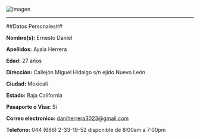 

![Imagen](http://s2.subirimagenes.com/privadas/previo/thump_2394701fotocvu.png)

***
##Datos Personales##

**Nombre(s):** Ernesto Daniel


**Apellidos:** Ayala Herrera

**Edad:** 27 años

**Dirección:** Callejón Miguel Hidalgo s/n ejido Nuevo León 

**Ciudad:** Mexicali

**Estado:** Baja California

**Pasaporte o Visa:** Si 

**Correo electronico:** daniherrera3023@gmail.com

**Telefono:** 044 (686) 2-33-19-52 disponible de 8:00am a 7:00pm

